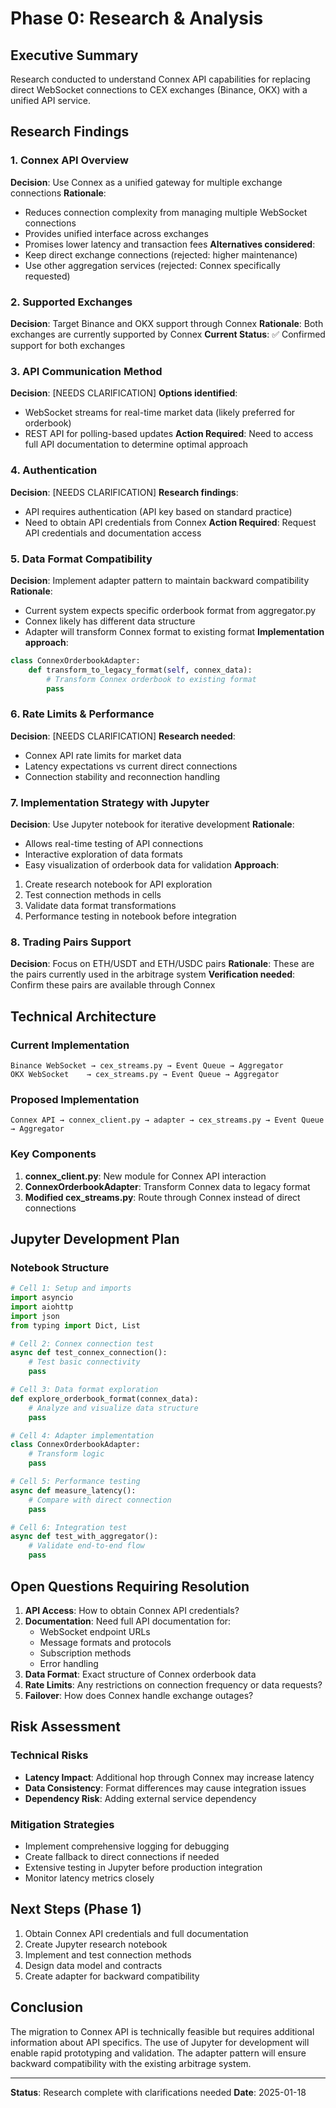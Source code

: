# Phase 0: Research & Analysis

## Executive Summary
Research conducted to understand Connex API capabilities for replacing direct WebSocket connections to CEX exchanges (Binance, OKX) with a unified API service.

## Research Findings

### 1. Connex API Overview
**Decision**: Use Connex as a unified gateway for multiple exchange connections
**Rationale**:
- Reduces connection complexity from managing multiple WebSocket connections
- Provides unified interface across exchanges
- Promises lower latency and transaction fees
**Alternatives considered**:
- Keep direct exchange connections (rejected: higher maintenance)
- Use other aggregation services (rejected: Connex specifically requested)

### 2. Supported Exchanges
**Decision**: Target Binance and OKX support through Connex
**Rationale**: Both exchanges are currently supported by Connex
**Current Status**: ✅ Confirmed support for both exchanges

### 3. API Communication Method
**Decision**: [NEEDS CLARIFICATION]
**Options identified**:
- WebSocket streams for real-time market data (likely preferred for orderbook)
- REST API for polling-based updates
**Action Required**: Need to access full API documentation to determine optimal approach

### 4. Authentication
**Decision**: [NEEDS CLARIFICATION]
**Research findings**:
- API requires authentication (API key based on standard practice)
- Need to obtain API credentials from Connex
**Action Required**: Request API credentials and documentation access

### 5. Data Format Compatibility
**Decision**: Implement adapter pattern to maintain backward compatibility
**Rationale**:
- Current system expects specific orderbook format from aggregator.py
- Connex likely has different data structure
- Adapter will transform Connex format to existing format
**Implementation approach**:
```python
class ConnexOrderbookAdapter:
    def transform_to_legacy_format(self, connex_data):
        # Transform Connex orderbook to existing format
        pass
```

### 6. Rate Limits & Performance
**Decision**: [NEEDS CLARIFICATION]
**Research needed**:
- Connex API rate limits for market data
- Latency expectations vs current direct connections
- Connection stability and reconnection handling

### 7. Implementation Strategy with Jupyter
**Decision**: Use Jupyter notebook for iterative development
**Rationale**:
- Allows real-time testing of API connections
- Interactive exploration of data formats
- Easy visualization of orderbook data for validation
**Approach**:
1. Create research notebook for API exploration
2. Test connection methods in cells
3. Validate data format transformations
4. Performance testing in notebook before integration

### 8. Trading Pairs Support
**Decision**: Focus on ETH/USDT and ETH/USDC pairs
**Rationale**: These are the pairs currently used in the arbitrage system
**Verification needed**: Confirm these pairs are available through Connex

## Technical Architecture

### Current Implementation
```
Binance WebSocket → cex_streams.py → Event Queue → Aggregator
OKX WebSocket    → cex_streams.py → Event Queue → Aggregator
```

### Proposed Implementation
```
Connex API → connex_client.py → adapter → cex_streams.py → Event Queue → Aggregator
```

### Key Components
1. **connex_client.py**: New module for Connex API interaction
2. **ConnexOrderbookAdapter**: Transform Connex data to legacy format
3. **Modified cex_streams.py**: Route through Connex instead of direct connections

## Jupyter Development Plan

### Notebook Structure
```python
# Cell 1: Setup and imports
import asyncio
import aiohttp
import json
from typing import Dict, List

# Cell 2: Connex connection test
async def test_connex_connection():
    # Test basic connectivity
    pass

# Cell 3: Data format exploration
def explore_orderbook_format(connex_data):
    # Analyze and visualize data structure
    pass

# Cell 4: Adapter implementation
class ConnexOrderbookAdapter:
    # Transform logic
    pass

# Cell 5: Performance testing
async def measure_latency():
    # Compare with direct connection
    pass

# Cell 6: Integration test
async def test_with_aggregator():
    # Validate end-to-end flow
    pass
```

## Open Questions Requiring Resolution

1. **API Access**: How to obtain Connex API credentials?
2. **Documentation**: Need full API documentation for:
   - WebSocket endpoint URLs
   - Message formats and protocols
   - Subscription methods
   - Error handling
3. **Data Format**: Exact structure of Connex orderbook data
4. **Rate Limits**: Any restrictions on connection frequency or data requests?
5. **Failover**: How does Connex handle exchange outages?

## Risk Assessment

### Technical Risks
- **Latency Impact**: Additional hop through Connex may increase latency
- **Data Consistency**: Format differences may cause integration issues
- **Dependency Risk**: Adding external service dependency

### Mitigation Strategies
- Implement comprehensive logging for debugging
- Create fallback to direct connections if needed
- Extensive testing in Jupyter before production integration
- Monitor latency metrics closely

## Next Steps (Phase 1)
1. Obtain Connex API credentials and full documentation
2. Create Jupyter research notebook
3. Implement and test connection methods
4. Design data model and contracts
5. Create adapter for backward compatibility

## Conclusion
The migration to Connex API is technically feasible but requires additional information about API specifics. The use of Jupyter for development will enable rapid prototyping and validation. The adapter pattern will ensure backward compatibility with the existing arbitrage system.

---
**Status**: Research complete with clarifications needed
**Date**: 2025-01-18